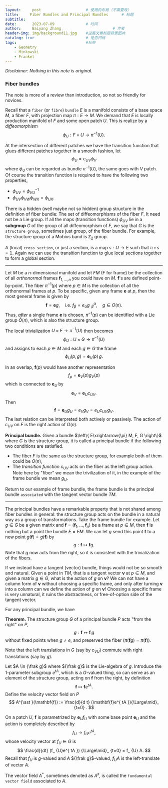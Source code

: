 ```yaml
---
layout:     post   				    # 使用的布局（不需要改）
title:     Fiber Bundles and Principal Bundles		# 标题 
subtitle:   
date:       2023-07-09 				# 时间
author:     Baiyang Zhang 						# 作者
header-img: img/background11.jpg 	#这篇文章标题背景图片
catalog: true 						# 是否归档
tags:								#标签
    - Geometry
    - Minkowski
    - Frankel
---
```


*Disclaimer: Nothing in this note is original.*

### Fiber bundles

The note is more of a review than introduction, so not so friendly for novices. 

Recall that a `fiber` (or `fibre`) `bundle` $E$ is a manifold consists of a base space $M$, a fiber $F$, with projection map $\pi: E \to M$. We demand that $E$ is locally production manifold of $F$ and some open patch $U$. This is realize by a *diffeomorphism*
$$
\phi_ {U}: F \times U \to \pi^{-1}(U).
$$

At the intersection of different patches we have the transition function that glues different patches together in a smooth fashion, let 
$$
\phi_ {U} = c_ {UV} \phi_ {V}
$$
where $\phi_ {U}$ can be regarded as bundle $\pi^{-1}(U)$, the same goes with $V$ patch. Of course the transition function is required to have the following two properties,
- $\phi_ {UV} = \phi^{-1}_ {VU}$
- $\phi_ {UV}\phi_ {VW}\phi_ {WX} = \phi_ {UX}$.

There is a hidden (well maybe not so hidden) group structure in the definition of fiber bundle: The set of diffeomorphisms of the fiber $F$. It need not be a Lie group. If all the maps (transition functions) $\phi_ {UV}$ lie in a **subgroup** $G$ of the group of all diffeomorphism of $F$, we say that $G$ is the `structure group`, sometimes just group, of the fiber bundle. For example, the structure group of a Mobius band is $\mathbb{Z}_ {2}$ group.

A (local) `cross section`, or just a section, is a map $s: U\to E$ such that $\pi \,\circ\, s=\mathbb{1}$. Again we can use the transition function to glue local sections together to form a global section.

- - -

Let $M$ be a $n$-dimensional manifold and let $FM$ (F for frame) be the collection of all *orthonormal* frames $\mathbf{f}_ {1,\dots,n}$ you could have on $M$. $\mathbf{f}$'s are defined point-by-point. The fiber $\pi^{-1}(p)$ where $p\in M$ is the collection of all the orthonormal frames at $p$. To be specific, given any frame $\mathbf{e}$ at $p$, then the most general frame is given by 
$$
\mathbf{f} = \mathbf{e}g,\quad  \text{i.e. } f_ {\beta} = e_ {\alpha} g^{\alpha}_ {\;\; \beta},\quad  g\in O(n).
$$
Thus, *after* a single frame $\mathbf{e}$ is chosen, $\pi^{-1}(p)$ can be identified with a Lie group $O(n)$, which is also the structure group. 

The local trivialization $U\times F\to\pi^{-1}(U)$ then becomes
$$
\phi_ {U} : U\times G\to\pi^{-1}(U)
$$
and assigns to each $p\in M$ and each $g \in G$ the frame
$$
\phi_ {U}(p,g) = \mathbf{e}_ {U}(p) \, g.
$$

In an overlap, $\mathbf{f}(p)$ would have another representation 
$$
f_ {p} = \mathbf{e}_ {V} (p) g_ {V}(p)
$$
which is connected to $\mathbf{e}_ {U}$ by 
$$
\mathbf{e}_ {V} = \mathbf{e}_ {U} c_ {UV}.
$$
Then
$$
\mathbf{f} = \mathbf{e}_ {U}g_ {U} = e_ {V}g_ {V} = e_ {U}c_ {UV}g_ {V}.
$$
The last relation can be interpreted both actively or passively. The action of $c_ {UV}$ on $F$ is the right action of $O(n)$.

**Principal bundle.** Given a bundle $\left\{ E\xrightarrow{\pi} M, F, G \right\}$ where $G$ is the structure group, it is called a principal bundle if the following two conditions are satisfied.
- The fiber $F$ is the same as the structure group, for example both of them could be $O(n)$,
- The *transition function* $c_ {UV}$ acts on the fiber as the left group action. Note here by "fiber" we mean the trivilization of it, in the example of the frame bundle we mean $g_ {U}$.

Return to our example of frame bundle, the frame bundle is the principal bundle `associated` with the tangent vector bundle $TM$. 

- - -

The principal bundles have a remarkable property that is not shared among fiber bundles in general: the structure group acts on the bundle in a natural way as a group of transformations. Take the frame bundle for example. Let $g\in G$ be a given matrix and $\mathbf{f}=(\mathbf{f}_ {1},\dots,\mathbf{f}_ {n})$ be a frame at $p\in M$, then $\mathbf{f}$ is nothing but a point the bundle $E=FM$. We can let $g$ send this point $\mathbf{f}$ to a new point $g(\mathbf{f})= g(\mathbf{f})$ by 
$$
g: \mathbf{f} \mapsto \mathbf{f}g.
$$
Note that $g$ now acts from the right, so it is consistent with the trivialization of the fibers. 

If we instead have a tangent (vector) bundle, things would not be so smooth and natural. Given a point in $TM$, that is a tangent vector $\mathbf{v}$ at $p\in M$, and given a matrix $g \in G$, what is the action of $g$ on $\mathbf{v}$? We can not have a column form of $\mathbf{v}$ without choosing a specific frame, and only after turning $\mathbf{v}$ into a column can we define the action of $g$ on $\mathbf{v}$! Choosing a specific frame is very unnatural, it ruins the abstractness, or free-of-option side of the tangent vector. 

For any principal bundle, we have

**Theorem.** The structure group $G$ of a principal bundle $P$ acts "from the right" on $P$,
$$
g: \mathbf{f} \mapsto \mathbf{f}\,g
$$
without fixed points when $g\neq e$, and preserved the fiber ($\pi(\mathbf{f}g)=\pi(\mathbf{f})$).

Note that the left translations in $G$ (say by $c_ {VU}$) commute with right translations (say by $g$). 

Let $A \in {\frak g}$ where ${\frak g}$ is the Lie-algebra of $g$. Introduce the $1$-parameter subgroup $e^{ tA }$, which is a $G$-valued thing, so can serve as an element of the structure group, acting on $\mathbf{f}$ from the right, by definition
$$
\mathbf{f} \mapsto \mathbf{f}e^{ tA }.
$$
Define the velocity vector field on $P$ 
$$
A^{\ast }(\mathbf{f}) := \frac{d}{d t}  (\mathbf{f}e^{ tA }){\Large\mid}_ {t=0} .
$$

On a patch $U$, $\mathbf{f}$ is parametrized by $\mathbf{e}_ {U}f_ {U}$ with some base point $\mathbf{e}_ {U}$ and the action is completely described by
$$
f_ {U} \to f_ {U} e^{ tA },
$$
whose velocity vector at $f_ {U}\in G$ is 
$$
\frac{d}{dt}  (f_ {U}e^{ tA }) {\Large\mid}_ {t=0} = f_ {U} A. 
$$
Recall that $f_ {U}$ is $g$-valued and $A$ ${\frak g}$-valued, $f_ {U}A$ is the left-translate of vector $A$. 

The vector field $A^{\ast}$, sometimes denoted as $A^{\sharp}$, is called the `fundamental vector field` associated to $A$.